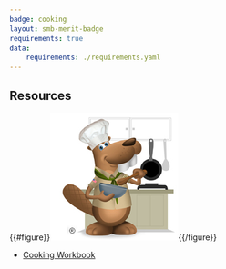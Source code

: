 ```yaml
---
badge: cooking
layout: smb-merit-badge
requirements: true
data:
    requirements: ./requirements.yaml
---
```


## Resources

{{#figure}}<img src="cooking-bucky.jpg" class="W(100%)" />{{/figure}}
* [Cooking Workbook](cooking-workbook.pdf)
